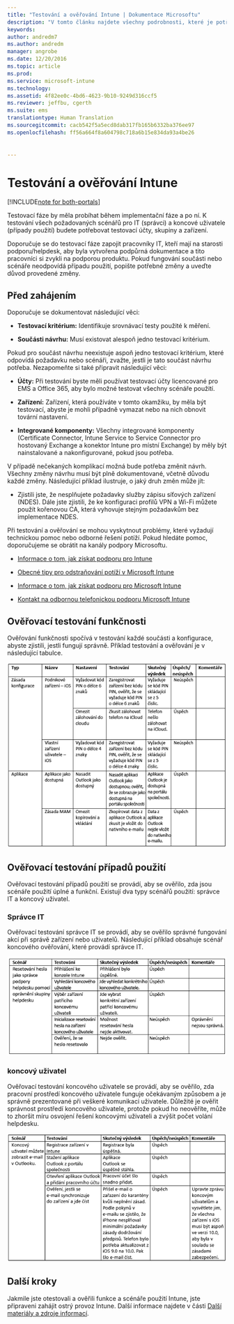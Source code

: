 ```yaml
---
title: "Testování a ověřování Intune | Dokumentace Microsoftu"
description: "V tomto článku najdete všechny podrobnosti, které je potřeba vzít v úvahu při testování a ověřování cloudového řešení Intune ve vašem prostředí."
keywords: 
author: andredm7
ms.author: andredm
manager: angrobe
ms.date: 12/20/2016
ms.topic: article
ms.prod: 
ms.service: microsoft-intune
ms.technology: 
ms.assetid: 4f82ee0c-4bd6-4623-9b10-9249d316ccf5
ms.reviewer: jeffbu, cgerth
ms.suite: ems
translationtype: Human Translation
ms.sourcegitcommit: cacb542f5a5ecd8dab317fb165b6332ba376ee97
ms.openlocfilehash: ff56a664f8a604798c718a6b15e834da93a4be26


---
```


# <a name="intune-testing-and-validation"></a>Testování a ověřování Intune

[!INCLUDE[note for both-portals](../includes/note-for-both-portals.md)]

Testovací fáze by měla probíhat během implementační fáze a po ní. K testování všech požadovaných scénářů pro IT (správci) a koncové uživatele (případy použití) budete potřebovat testovací účty, skupiny a zařízení.

Doporučuje se do testovací fáze zapojit pracovníky IT, kteří mají na starosti podporu/helpdesk, aby byla vytvořena podpůrná dokumentace a tito pracovníci si zvykli na podporou produktu. Pokud fungování součásti nebo scénáře neodpovídá případu použití, popište potřebné změny a uveďte důvod provedené změny.

## <a name="before-you-begin"></a>Před zahájením

Doporučuje se dokumentovat následující věci:

-   **Testovací kritérium:** Identifikuje srovnávací testy použité k měření.

-   **Součásti návrhu:** Musí existovat alespoň jedno testovací kritérium.

Pokud pro součást návrhu neexistuje aspoň jedno testovací kritérium, které odpovídá požadavku nebo scénáři, zvažte, jestli je tato součást návrhu potřeba. Nezapomeňte si také připravit následující věci:

-   **Účty:** Při testování byste měli používat testovací účty licencované pro EMS a Office 365, aby bylo možné testovat všechny scénáře použití.

-   **Zařízení:** Zařízení, která používáte v tomto okamžiku, by měla být testovací, abyste je mohli případně vymazat nebo na nich obnovit tovární nastavení.

-   **Integrované komponenty:** Všechny integrované komponenty (Certificate Connector, Intune Service to Service Connector pro hostovaný Exchange a konektor Intune pro místní Exchange) by měly být nainstalované a nakonfigurované, pokud jsou potřeba.

V případě nečekaných komplikací možná bude potřeba změnit návrh. Všechny změny návrhu musí být plně dokumentované, včetně důvodu každé změny. Následující příklad ilustruje, o jaký druh změn může jít:

-   Zjistili jste, že nesplňujete požadavky služby zápisu síťových zařízení (NDES). Dále jste zjistili, že ke konfiguraci profilů VPN a Wi-Fi můžete použít kořenovou CA, která vyhovuje stejným požadavkům bez implementace NDES.

Při testování a ověřování se mohou vyskytnout problémy, které vyžadují technickou pomoc nebo odborné řešení potíží. Pokud hledáte pomoc, doporučujeme se obrátit na kanály podpory Microsoftu.

-   [Informace o tom, jak získat podporu pro Intune](https://docs.microsoft.com/intune/troubleshoot/how-to-get-support-for-microsoft-intune)

-   [Obecné tipy pro odstraňování potíží v Microsoft Intune](https://docs.microsoft.com/intune/troubleshoot/general-troubleshooting-tips-for-microsoft-intune)

-   [Informace o tom, jak získat podporu pro Microsoft Intune](https://docs.microsoft.com/intune/troubleshoot/how-to-get-support-for-microsoft-intune)

-   [Kontakt na odbornou telefonickou podporu Microsoft Intune](https://docs.microsoft.com/intune/troubleshoot/contact-assisted-phone-support-for-microsoft-intune)

## <a name="functional-validation-testing"></a>Ověřovací testování funkčnosti

Ověřování funkčnosti spočívá v testování každé součásti a konfigurace, abyste zjistili, jestli fungují správně. Příklad testování a ověřování je v následující tabulce.

![9. část – tabulka 1](../media/section-9-image-1-table.PNG)

## <a name="use-case-validation-testing"></a>Ověřovací testování případů použití

Ověřovací testování případů použití se provádí, aby se ověřilo, zda jsou scénáře použití úplné a funkční. Existují dva typy scénářů použití: správce IT a koncový uživatel.

### <a name="it-admin"></a>Správce IT

Ověřovací testování správce IT se provádí, aby se ověřilo správné fungování akcí při správě zařízení nebo uživatelů. Následující příklad obsahuje scénář koncového ověřování, které provádí správce IT.

![9. část – tabulka 2](../media/section-9-image-2-table.PNG)

### <a name="end-user"></a>koncový uživatel

Ověřovací testování koncového uživatele se provádí, aby se ověřilo, zda pracovní prostředí koncového uživatele funguje očekávaným způsobem a je správně prezentované při veškeré komunikaci uživatele. Důležité je ověřit správnost prostředí koncového uživatele, protože pokud ho neověříte, může to zhoršit míru osvojení řešení koncovými uživateli a zvýšit počet volání helpdesku.

![9. část – tabulka 3](../media/section-9-image-3-table.PNG)

## <a name="next-steps"></a>Další kroky

Jakmile jste otestovali a ověřili funkce a scénáře použití Intune, jste připraveni zahájit ostrý provoz Intune. Další informace najdete v části [Další materiály a zdroje informací](additional-resources.md).



<!--HONumber=Dec16_HO5-->


